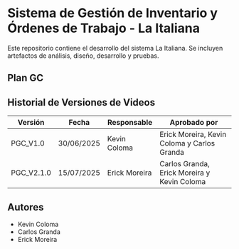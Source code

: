 # Sistema de Gestión de Inventario y Órdenes de Trabajo - La Italiana

Este repositorio contiene el desarrollo del sistema La Italiana. Se incluyen artefactos de análisis, diseño, desarrollo y pruebas.

## Plan GC

## Historial de Versiones de Videos

| Versión | Fecha | Responsable | Aprobado por |
|---------|-------|-------------|--------------|
| PGC_V1.0 | 30/06/2025 | Kevin Coloma | Erick Moreira, Kevin Coloma y Carlos Granda |
| PGC_V2.1.0 | 15/07/2025 | Erick Moreira | Carlos Granda, Erick Moreira y Kevin Coloma |



## Autores
- Kevin Coloma
- Carlos Granda
- Erick Moreira


